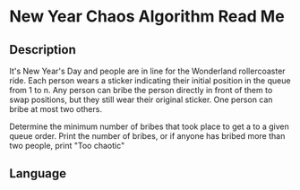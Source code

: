 # New Year Chaos Algorithm Read Me

## Description

It's New Year's Day and people are in line for the Wonderland rollercoaster ride.  Each person wears a sticker indicating their initial position in the queue from 1 to n.  Any person can bribe the person directly in front of them to swap positions, but they still wear their original sticker.  One person can bribe at most two others.

Determine the minimum number of bribes that took place to get a to a given queue order.  Print the number of bribes, or if anyone has bribed more than two people, print "Too chaotic"

## Language
